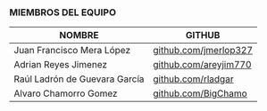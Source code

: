 ### MIEMBROS DEL EQUIPO

|          NOMBRE            |                        GITHUB                           |
|----------------------------|---------------------------------------------------------|
| Juan Francisco Mera López  | [github.com/jmerlop327](https://github.com/jmerlop327)  |
| Adrian Reyes Jimenez	     | [github.com/areyjim770](https://github.com/areyjim770)  |
| Raúl Ladrón de Guevara García | [github.com/rladgar](https://github.com/rladgar) |
| Alvaro Chamorro Gomez	     | [github.com/BigChamo](https://github.com/BigChamo)      |

